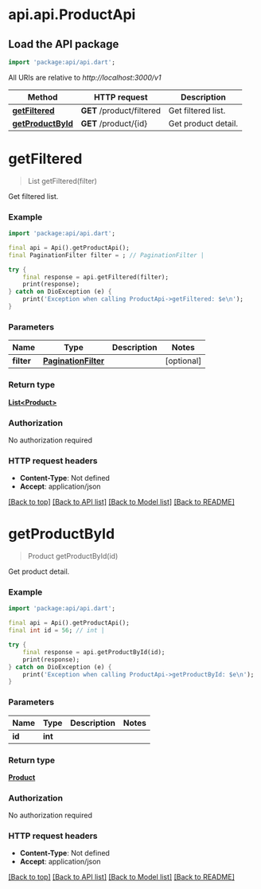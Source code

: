 # api.api.ProductApi

## Load the API package
```dart
import 'package:api/api.dart';
```

All URIs are relative to *http://localhost:3000/v1*

Method | HTTP request | Description
------------- | ------------- | -------------
[**getFiltered**](ProductApi.md#getfiltered) | **GET** /product/filtered | Get filtered list.
[**getProductById**](ProductApi.md#getproductbyid) | **GET** /product/{id} | Get product detail.


# **getFiltered**
> List<Product> getFiltered(filter)

Get filtered list.

### Example
```dart
import 'package:api/api.dart';

final api = Api().getProductApi();
final PaginationFilter filter = ; // PaginationFilter | 

try {
    final response = api.getFiltered(filter);
    print(response);
} catch on DioException (e) {
    print('Exception when calling ProductApi->getFiltered: $e\n');
}
```

### Parameters

Name | Type | Description  | Notes
------------- | ------------- | ------------- | -------------
 **filter** | [**PaginationFilter**](.md)|  | [optional] 

### Return type

[**List&lt;Product&gt;**](Product.md)

### Authorization

No authorization required

### HTTP request headers

 - **Content-Type**: Not defined
 - **Accept**: application/json

[[Back to top]](#) [[Back to API list]](../README.md#documentation-for-api-endpoints) [[Back to Model list]](../README.md#documentation-for-models) [[Back to README]](../README.md)

# **getProductById**
> Product getProductById(id)

Get product detail.

### Example
```dart
import 'package:api/api.dart';

final api = Api().getProductApi();
final int id = 56; // int | 

try {
    final response = api.getProductById(id);
    print(response);
} catch on DioException (e) {
    print('Exception when calling ProductApi->getProductById: $e\n');
}
```

### Parameters

Name | Type | Description  | Notes
------------- | ------------- | ------------- | -------------
 **id** | **int**|  | 

### Return type

[**Product**](Product.md)

### Authorization

No authorization required

### HTTP request headers

 - **Content-Type**: Not defined
 - **Accept**: application/json

[[Back to top]](#) [[Back to API list]](../README.md#documentation-for-api-endpoints) [[Back to Model list]](../README.md#documentation-for-models) [[Back to README]](../README.md)

